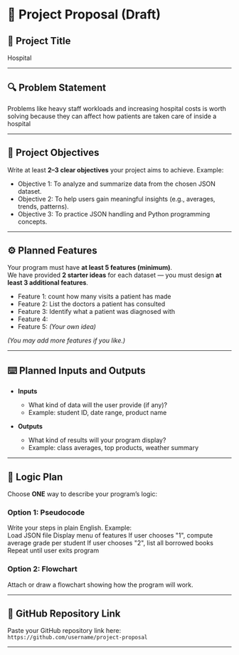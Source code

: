 # 📌 Project Proposal (Draft)

## 📝 Project Title  
Hospital 

---

## 🔍 Problem Statement  
Problems like heavy staff workloads and increasing hospital costs is worth solving because they can affect how patients are taken care of inside a hospital

---

## 🎯 Project Objectives  
Write at least **2–3 clear objectives** your project aims to achieve. Example:  
- Objective 1: To analyze and summarize data from the chosen JSON dataset.  
- Objective 2: To help users gain meaningful insights (e.g., averages, trends, patterns).  
- Objective 3: To practice JSON handling and Python programming concepts.  

---

## ⚙️ Planned Features  
Your program must have **at least 5 features (minimum)**.  
We have provided **2 starter ideas** for each dataset — you must design **at least 3 additional features**.  

- Feature 1: count how many visits a patient has made  
- Feature 2: List the doctors a patient has consulted 
- Feature 3: Identify what a patient was diagnosed with 
- Feature 4:  
- Feature 5: *(Your own idea)*  

*(You may add more features if you like.)*  

---

## ⌨️ Planned Inputs and Outputs  

- **Inputs**  
  - What kind of data will the user provide (if any)?  
  - Example: student ID, date range, product name  

- **Outputs**  
  - What kind of results will your program display?  
  - Example: class averages, top products, weather summary  

---

## 🧠 Logic Plan  
Choose **ONE** way to describe your program’s logic:  

### Option 1: Pseudocode  
Write your steps in plain English. Example:  
Load JSON file
Display menu of features
If user chooses "1", compute average grade per student
If user chooses "2", list all borrowed books
Repeat until user exits program


### Option 2: Flowchart  
Attach or draw a flowchart showing how the program will work.  

---

## 📂 GitHub Repository Link  
Paste your GitHub repository link here:  
`https://github.com/username/project-proposal`  

---
